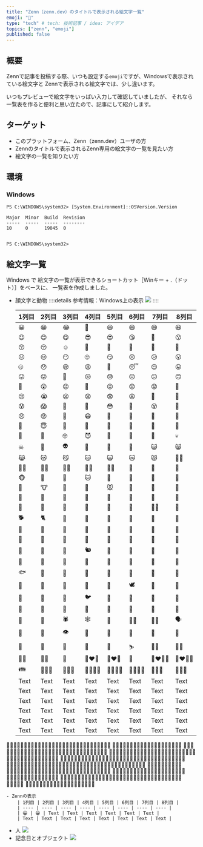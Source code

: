 ```yaml
---
title: "Zenn（zenn.dev）のタイトルで表示される絵文字一覧"
emoji: "📑"
type: "tech" # tech: 技術記事 / idea: アイデア
topics: ["zenn", "emoji"]
published: false
---
```

## 概要
Zennで記事を投稿する際、いつも設定する`emoji`ですが、Windowsで表示されている絵文字と
Zennで表示される絵文字では、少し違います。

いつもプレビューで絵文字をいっぱい入力して確認していましたが、
それなら一覧表を作ると便利と思い立たので、記事にして紹介します。

## ターゲット
- このプラットフォーム、Zenn（zenn.dev）ユーザの方
- Zennのタイトルで表示されるZenn専用の絵文字の一覧を見たい方
- 絵文字の一覧を知りたい方

## 環境
### Windows
```powershell:Windows 10 Pro
PS C:\WINDOWS\system32> [System.Environment]::OSVersion.Version

Major  Minor  Build  Revision
-----  -----  -----  --------
10     0      19045  0


PS C:\WINDOWS\system32>
```

## 絵文字一覧
Windows で 絵文字の一覧が表示できるショートカット［Winキー + .（ドット）］をベースに、
一覧表を作成しました。
- 顔文字と動物
    ::::details 参考情報：Windows上の表示
    ![](https://storage.googleapis.com/zenn-user-upload/ffe5b01d01dd-20230511.png)
    ::::

    | 1列目 | 2列目 | 3列目 | 4列目 | 5列目 | 6列目 | 7列目 | 8列目 |
    | ---- | ---- | ---- | ---- | ---- | ---- | ---- | ---- |
    | 😀 | 😁 | 😂 | 🤣 | 😃 | 😄 | 😅 | 😆 |
    | 😉 | 😊 | 😋 | 😎 | 😍 | 😘 | 🥰 | 😗 |
    | 😙 | 😚 | ☺ | 🙂 | 🤗 | 🤩 | 🤔 | 🤨 |
    | 😐 | 😑 | 😶 | 🙄 | 😏 | 😣 | 😥 | 😮 |
    | 🤐 | 😯 | 😪 | 😫 | 🥱 | 😴 | 😌 | 😛 |
    | 😜 | 😝 | 🤤 | 😒 | 😓 | 😔 | 😕 | 🙃 |
    | 🤑 | 😲 | ☹ | 🙁 | 😖 | 😞 | 😟 | 😤 |
    | 😢 | 😭 | 😦 | 😧 | 😨 | 😩 | 🤯 | 😬 |
    | 😰 | 😱 | 🥵 | 🥶 | 😳 | 🤪 | 😵 | 🥴 |
    | 😠 | 😡 | 🤬 | 😷 | 🤒 | 🤕 | 🤢 | 🤮 |
    | 🤧 | 😇 | 🥳 | 🥺 | 🤠 | 🤡 | 🤥 | 🤫 |
    | 🤭 | 🧐 | 🤓 | 😈 | 👿 | 👹 | 👺 | 💀 |
    | ☠ | 👻 | 👽 | 👾 | 🤖 | 💩 | 😺 | 😸 |
    | 😹 | 😻 | 😼 | 😽 | 🙀 | 😿 | 😾 | 🐱‍👤 |
    | 🐱‍🏍 | 🐱‍💻 | 🐱‍🐉 | 🐱‍👓 | 🐱‍🚀 | 🙈 | 🙉 | 🙊 |
    | 🐵 | 🐶 | 🐺 | 🐱 | 🦁 | 🐯 | 🦒 | 🦊 |
    | 🦝 | 🐮 | 🐷 | 🐗 | 🐭 | 🐹 | 🐰 | 🐻 |
    | 🐨 | 🐼 | 🐸 | 🦓 | 🐴 | 🦄 | 🐔 | 🐲 |
    | 🐽 | 🐾 | 🐒 | 🦍 | 🦧 | 🦮 | 🐕‍🦺 | 🐩 |
    | 🐕 | 🐈 | 🐅 | 🐆 | 🐎 | 🦌 | 🦏 | 🦛 |
    | 🐂 | 🐃 | 🐄 | 🐖 | 🐏 | 🐑 | 🐐 | 🐪 |
    | 🐫 | 🦙 | 🦘 | 🦥 | 🦨 | 🦡 | 🐘 | 🐁 |
    | 🐀 | 🦔 | 🐇 | 🐿 | 🦎 | 🐊 | 🐢 | 🐍 |
    | 🐉 | 🦕 | 🦖 | 🦦 | 🦈 | 🐬 | 🐳 | 🐋 |
    | 🐟 | 🐠 | 🐡 | 🦐 | 🦑 | 🐙 | 🦞 | 🦀 |
    | 🐚 | 🦆 | 🐓 | 🦃 | 🦅 | 🕊 | 🦢 | 🦜 |
    | 🦩 | 🦚 | 🦉 | 🐦 | 🐧 | 🐥 | 🐤 | 🐣 |
    | 🦇 | 🦋 | 🐌 | 🐛 | 🦟 | 🦗 | 🐜 | 🐝 |
    | 🐞 | 🦂 | 🕷 | 🕸 | 🦠 | 🧞‍♀️ | 🧞‍♂️ | 🗣 |
    | 👤 | 👥 | 👁 | 👀 | 🦴 | 🦷 | 👅 | 👄 |
    | 🧠 | 🦾 | 🦿 | 👣 | 🤺 | ⛷ | 🤼‍♂️ | 🤼‍♀️ |
    | 👯‍♂️ | 👯‍♀️ | 💑 | 👩‍❤️‍👩 | 👨‍❤️‍👨 | 💏 | 👩‍❤️‍💋‍👩 | 👨‍❤️‍💋‍👨 |
    | 👪 | 👨‍👩‍👦 | 👨‍👩‍👧 | 👨‍👩‍👧‍👦 | 👨‍👩‍👦‍👦 | 👨‍👩‍👧‍👧 | 👨‍👨‍👦 | 👨‍👨‍👧 |
    | Text | Text | Text | Text | Text | Text | Text | Text |
    | Text | Text | Text | Text | Text | Text | Text | Text |
    | Text | Text | Text | Text | Text | Text | Text | Text |
    | Text | Text | Text | Text | Text | Text | Text | Text |
    | Text | Text | Text | Text | Text | Text | Text | Text |
    | Text | Text | Text | Text | Text | Text | Text | Text |

👨‍👨‍👧‍👦👨‍👨‍👦‍👦👨‍👨‍👧‍👧👩‍👩‍👦👩‍👩‍👧👩‍👩‍👧‍👦👩‍👩‍👦‍👦👩‍👩‍👧‍👧
👩‍👦👩‍👧👩‍👧‍👦👩‍👦‍👦👩‍👧‍👧👨‍👦👨‍👧👨‍👧‍👦
👨‍👦‍👦👨‍👧‍👧👭👩🏻‍🤝‍👩🏻👩🏼‍🤝‍👩🏻👩🏼‍🤝‍👩🏼👩🏽‍🤝‍👩🏻👩🏽‍🤝‍👩🏼
👩🏽‍🤝‍👩🏽👩🏾‍🤝‍👩🏻👩🏾‍🤝‍👩🏼👩🏾‍🤝‍👩🏽👩🏾‍🤝‍👩🏾👩🏿‍🤝‍👩🏻👩🏿‍🤝‍👩🏼👩🏿‍🤝‍👩🏽
👩🏿‍🤝‍👩🏾👩🏿‍🤝‍👩🏿👫👩🏻‍🤝‍🧑🏻👩🏻‍🤝‍🧑🏼👩🏻‍🤝‍🧑🏽👩🏻‍🤝‍🧑🏾👩🏻‍🤝‍🧑🏿
👩🏼‍🤝‍🧑🏻👩🏼‍🤝‍🧑🏼👩🏼‍🤝‍🧑🏽👩🏼‍🤝‍🧑🏾👩🏼‍🤝‍🧑🏿👩🏽‍🤝‍🧑🏻👩🏽‍🤝‍🧑🏼👩🏽‍🤝‍🧑🏽
👩🏽‍🤝‍🧑🏾👩🏽‍🤝‍🧑🏿👩🏾‍🤝‍🧑🏻👩🏾‍🤝‍🧑🏼👩🏾‍🤝‍🧑🏽👩🏾‍🤝‍🧑🏾👩🏾‍🤝‍🧑🏿👩🏿‍🤝‍🧑🏻
👩🏿‍🤝‍🧑🏼👩🏿‍🤝‍🧑🏽👩🏿‍🤝‍🧑🏾👩🏿‍🤝‍🧑🏿👬👨🏻‍🤝‍👨🏻👨🏼‍🤝‍👨🏻👨🏼‍🤝‍👨🏼
👨🏽‍🤝‍👨🏻👨🏽‍🤝‍👨🏼👨🏽‍🤝‍👨🏽👨🏾‍🤝‍👨🏻👨🏾‍🤝‍👨🏼👨🏾‍🤝‍👨🏽👨🏾‍🤝‍👨🏾👨🏿‍🤝‍👨🏻
👨🏿‍🤝‍👨🏼👨🏿‍🤝‍👨🏽👨🏿‍🤝‍👨🏾👨🏿‍🤝‍👨🏿

    - Zennの表示
        | 1列目 | 2列目 | 3列目 | 4列目 | 5列目 | 6列目 | 7列目 | 8列目 |
        | ---- | ---- | ---- | ---- | ---- | ---- | ---- | ---- |
        | 😀 | 😁 | Text | Text | Text | Text | Text | Text |
        | Text | Text | Text | Text | Text | Text | Text | Text |

- 人
    ![](https://storage.googleapis.com/zenn-user-upload/4a3d0567f4a9-20230511.png)
- 記念日とオブジェクト
    ![](https://storage.googleapis.com/zenn-user-upload/125f0959fe65-20230511.png)